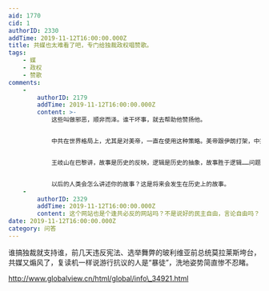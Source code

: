 ```yaml
---
aid: 1770
cid: 1
authorID: 2330
addTime: 2019-11-12T16:00:00.000Z
title: 共媒也太难看了吧，专门给独裁政权唱赞歌。
tags:
    - 媒
    - 政权
    - 赞歌
comments:
    -
        authorID: 2179
        addTime: 2019-11-12T16:00:00.000Z
        content: >-
            这些叫做邪恶，顺非而泽。谁干坏事，就去帮助他赞扬他。


            中共在世界格局上，尤其是对美帝，一直在使用这种策略。美帝跟伊朗打架，中兴华为就卖美帝高科技武器给他。这整个就是邪恶的做法。美帝现在察觉到，不算太笨，也有一个养肥了再打的策略，邪恶总会暴露出来。


            王岐山在巴黎讲，故事是历史的反映，逻辑是历史的抽象，故事胜于逻辑……问题是他根本就不能明白，故事从来就是讲的人类生存的故事，历史也是人类应对各种历史场景的历史。故事并不胜于逻辑，故事和逻辑都是人类使用的东西，并没有超出人类还能谈的故事。举个例子，变形金刚擎天柱他也得保卫地球，而不是保卫他的母星创造者昆塔莎。神话故事，科幻故事，都是如此。


            以后的人类会怎么讲述你的故事？这是将来会发生在历史上的故事。
    -
        authorID: 2329
        addTime: 2019-11-12T16:00:00.000Z
        content: 这个网站也是个逢共必反的网站吗？不是说好的民主自由，言论自由吗？
date: 2019-11-12T16:00:00.000Z
category: 问答
---
```


谁搞独裁就支持谁，前几天违反宪法、选举舞弊的玻利维亚前总统莫拉莱斯垮台，共媒又煽风了，复读机一样说游行抗议的人是“暴徒”，洗地姿势简直惨不忍睹。

http://www.globalview.cn/html/global/info\_34921.html
